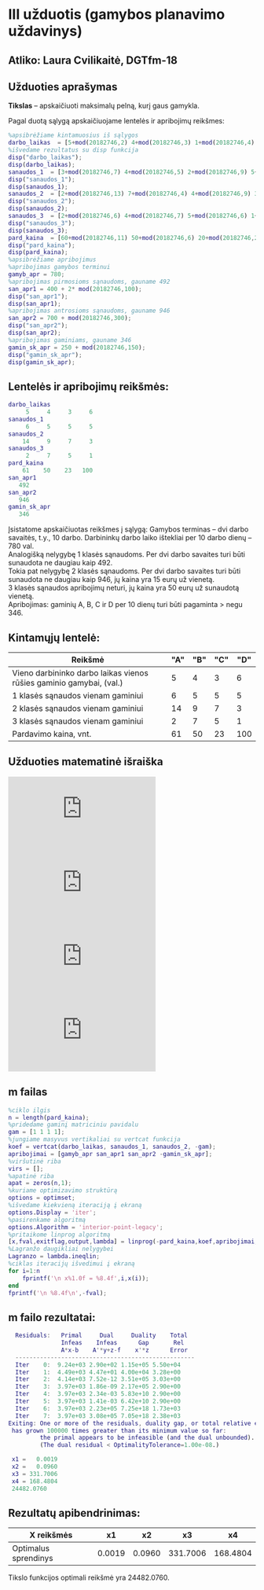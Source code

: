 # III užduotis (gamybos planavimo uždavinys)
## Atliko: Laura Cvilikaitė, DGTfm-18

## Užduoties aprašymas
**Tikslas** – apskaičiuoti maksimalų pelną, kurį gaus gamykla.

Pagal duotą sąlygą apskaičiuojame lentelės ir apribojimų reikšmes:

```Matlab
%apsibrėžiame kintamuosius iš sąlygos
darbo_laikas  = [5+mod(20182746,2) 4+mod(20182746,3) 1+mod(20182746,4) 5+mod(20182746,5)];
%išvedame rezultatus su disp funkcija
disp("darbo_laikas");
disp(darbo_laikas);
sanaudos_1  = [3+mod(20182746,7) 4+mod(20182746,5) 2+mod(20182746,9) 5+mod(20182746,3)];
disp("sanaudos_1");
disp(sanaudos_1);
sanaudos_2  = [2+mod(20182746,13) 7+mod(20182746,4) 4+mod(20182746,9) 3+mod(20182746,3)];
disp("sanaudos_2");
disp(sanaudos_2);
sanaudos_3  = [2+mod(20182746,6) 4+mod(20182746,7) 5+mod(20182746,6) 1+mod(20182746,3)];
disp("sanaudos_3");
disp(sanaudos_3);
pard_kaina  = [60+mod(20182746,11) 50+mod(20182746,6) 20+mod(20182746,21) 70+mod(20182746,36)];
disp("pard_kaina");
disp(pard_kaina);
%apsibrėžiame apribojimus
%apribojimas gamybos terminui
gamyb_apr = 780;
%apribojimas pirmosioms sąnaudoms, gauname 492
san_apr1 = 400 + 2* mod(20182746,100);
disp("san_apr1");
disp(san_apr1);
%apribojimas antrosioms sąnaudoms, gauname 946
san_apr2 = 700 + mod(20182746,300);
disp("san_apr2");
disp(san_apr2);
%apribojimas gaminiams, gauname 346
gamin_sk_apr = 250 + mod(20182746,150);
disp("gamin_sk_apr");
disp(gamin_sk_apr);
```

## Lentelės ir apribojimų reikšmės:

```Matlab
darbo_laikas  
     5     4     3     6  
sanaudos_1  
     6     5     5     5  
sanaudos_2  
    14     9     7     3  
sanaudos_3  
     2     7     5     1  
pard_kaina  
    61    50    23   100  
san_apr1  
   492  
san_apr2  
   946  
gamin_sk_apr  
   346  
 ```
Įsistatome apskaičiuotas reikšmes į sąlygą:
Gamybos terminas – dvi darbo savaitės, t.y., 10 darbo. Darbininkų darbo laiko ištekliai per 10 darbo dienų – 780 val.  
Analogišką nelygybę 1 klasės sąnaudoms. Per dvi darbo savaites turi būti sunaudota ne daugiau kaip 492.  
Tokia pat nelygybę 2 klasės sąnaudoms. Per dvi darbo savaites turi būti sunaudota ne daugiau kaip 946, jų kaina yra 15 eurų už vienetą.  
3 klasės sąnaudos apribojimų neturi, jų kaina yra 50 eurų už sunaudotą vienetą.  
Apribojimas: gaminių A, B, C ir D per 10 dienų turi būti pagaminta > negu 346.  

## Kintamųjų lentelė:
Reikšmė  | "A" | "B" | "C" | "D" |
 ---- | ---- | ---- |  ---- | ---- | 
Vieno darbininko darbo laikas vienos rūšies gaminio gamybai, (val.) | 5   |  4  |   3  |   6
1 klasės sąnaudos vienam gaminiui | 6  |   5  |   5 |    5
2 klasės sąnaudos vienam gaminiui | 14  |   9  |   7  |   3
3 klasės sąnaudos vienam gaminiui | 2  |   7   |  5  |   1
Pardavimo kaina, vnt. | 61  |  50  |  23  | 100

## Užduoties matematinė išraiška

![](https://latex.codecogs.com/gif.latex?%5Cinline%205x_1%20&plus;%204x_2%20&plus;%203x_3%20&plus;%206x_4%20%5Cleq%20780)  
![](https://latex.codecogs.com/gif.latex?%5Cinline%206x_1%20&plus;%205x_2%20&plus;%205x_3%20&plus;%205x_4%20%5Cleq%20492)  
![](https://latex.codecogs.com/gif.latex?%5Cinline%2014x_1%20&plus;%209x_2%20&plus;%207x_3%20&plus;%203x_4%20%5Cleq%20946)  
![Užduoties matematinė išraiška](https://latex.codecogs.com/gif.latex?%5Cinline%20-x_1%20-%20x_2%20-%20x_3%20-%20x_4%20%5Cleq%20-346)  

## m failas

```Matlab 
%ciklo ilgis
n = length(pard_kaina); 
%pridedame gaminį matriciniu pavidalu
gam = [1 1 1 1];
%jungiame masyvus vertikaliai su vertcat funkcija
koef = vertcat(darbo_laikas, sanaudos_1, sanaudos_2, -gam);
apribojimai = [gamyb_apr san_apr1 san_apr2 -gamin_sk_apr];
%viršutinė riba
virs = []; 
%apatinė riba
apat = zeros(n,1); 
%kuriame optimizavimo struktūrą
options = optimset; 
%išvedame kiekvieną iteraciją į ekraną
options.Display = 'iter';
%pasirenkame algoritmą
options.Algorithm = 'interior-point-legacy';
%pritaikome linprog algoritmą
[x,fval,exitflag,output,lambda] = linprog(-pard_kaina,koef,apribojimai,[],[],apat,virs,[],options);
%Lagranžo daugikliai nelygybei
Lagranzo = lambda.ineqlin;
%ciklas iteracijų išvedimui į ekraną
for i=1:n 
    fprintf('\n x%1.0f = %8.4f',i,x(i));
end
fprintf('\n %8.4f\n',-fval);
```
## m failo rezultatai:  

```Matlab
  Residuals:   Primal     Dual     Duality    Total  
               Infeas    Infeas      Gap       Rel  
               A*x-b    A'*y+z-f    x'*z      Error  
  ---------------------------------------------------  
  Iter    0:  9.24e+03 2.90e+02 1.15e+05 5.50e+04  
  Iter    1:  4.49e+03 4.47e+01 4.00e+04 3.28e+00  
  Iter    2:  4.14e+03 7.52e-12 3.51e+05 3.03e+00  
  Iter    3:  3.97e+03 1.86e-09 2.17e+05 2.90e+00  
  Iter    4:  3.97e+03 2.34e-03 5.83e+10 2.90e+00  
  Iter    5:  3.97e+03 1.41e-03 6.42e+10 2.90e+00  
  Iter    6:  3.97e+03 2.23e+05 7.25e+18 1.73e+03  
  Iter    7:  3.97e+03 3.08e+05 7.05e+18 2.38e+03  
Exiting: One or more of the residuals, duality gap, or total relative error  
 has grown 100000 times greater than its minimum value so far:  
         the primal appears to be infeasible (and the dual unbounded).  
         (The dual residual < OptimalityTolerance=1.00e-08.)  

 x1 =   0.0019  
 x2 =   0.0960  
 x3 = 331.7006  
 x4 = 168.4804  
 24482.0760  
```
## Rezultatų apibendrinimas:

X reikšmės | x1  | x2  | x3 | x4
 ---- | ---- | ---- |  ---- | ---- | 
Optimalus sprendinys | 0.0019 | 0.0960 | 331.7006 | 168.4804

Tikslo funkcijos optimali reikšmė yra 24482.0760.


